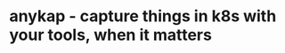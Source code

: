 anykap - capture things in k8s with your tools, when it matters
===============================================================


